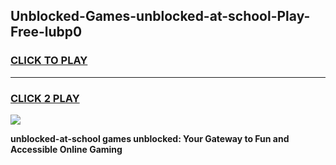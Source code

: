 
## Unblocked-Games-unblocked-at-school-Play-Free-lubp0
<h3>
<a href="https://premium76.site?title=unblocked-at-school&ref=19M">CLICK TO PLAY</a></h3>
<hr>

<h3>
<a href="https://premium76.site?title=unblocked-at-school&ref=19M">CLICK 2 PLAY</a>
  
</h3>

<a href="https://premium76.site?title=unblocked-at-school&ref=19M"><img src="https://clearcache.store/games.png"></a>


**unblocked-at-school games unblocked: Your Gateway to Fun and Accessible Online Gaming**
